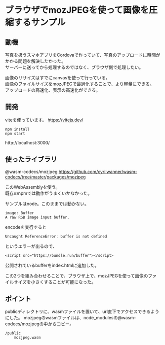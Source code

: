 # ブラウザでmozJPEGを使って画像を圧縮するサンプル


## 動機

写真を扱うスマホアプリをCordovaで作っていて、写真のアップロードに時間がかかる問題を解決したかった。  
サーバーに送ってから処理するのではなく、ブラウザ側で処理したい。

画像のリサイズはすでにcanvasを使って行っている。  
画像のファイルサイズをmozJPEGで最適化することで、より軽量にできる。  
アップロードの高速化、表示の高速化ができる。

## 開発

viteを使っています。
https://vitejs.dev/


```
npm install
npm start
```

http://localhost:3000/


## 使ったライブラリ

@wasm-codecs/mozjpeg
https://github.com/cyrilwanner/wasm-codecs/tree/master/packages/mozjpeg

このWebAssemblyを使う。  
既存のnpmでは動作がうまくいかなかった。  

サンプルはnode。このままでは動かない。

```
image: Buffer
A raw RGB image input buffer.
```

encodeを実行すると

```
Uncaught ReferenceError: buffer is not defined
```

というエラーが出るので、

```
<script src="https://bundle.run/buffer"></script>
```

公開されているbufferをindex.htmlに追加した。


この2つを組み合わせることで、ブラウザ上で、mozJPEGを使って画像のファイルサイズを小さくすることが可能になった。


## ポイント

publicディレクトリに、wasmファイルを置いて、url直下でアクセスできるようにした。
mozjpegのwasmファイルは、node_modulesの@wasm-codecs/mozjpegの中からコピー。

```
/public
    mozjpeg.wasm
```